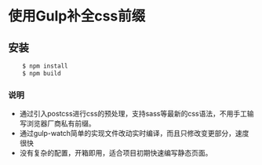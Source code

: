 # 使用Gulp补全css前缀

## 安装

```sh
	$ npm install
	$ npm build
```

### 说明

*	通过引入postcss进行css的预处理，支持sass等最新的css语法，不用手工输写浏览器厂商私有前缀。
*	通过gulp-watch简单的实现文件改动实时编译，而且只修改变更部分，速度很快
*	没有复杂的配置，开箱即用，适合项目初期快速编写静态页面。